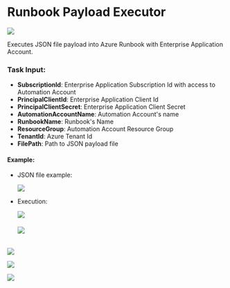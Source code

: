 # Runbook Payload Executor
![](https://generalpdsharedsa.blob.core.windows.net/runbookpayloadexecutor/icon_min.png)



Executes JSON file payload into Azure Runbook with Enterprise Application Account.



### Task Input:

- **SubscriptionId**: Enterprise Application Subscription Id with access to Automation Account 
- **PrincipalClientId**: Enterprise Application Client Id
- **PrincipalClientSecret**: Enterprise Application Client Secret
- **AutomationAccountName**: Automation Account's name
- **RunbookName**: Runbook's Name
- **ResourceGroup**: Automation Account Resource Group
- **TenantId**: Azure Tenant Id
- **FilePath**: Path to JSON payload file



#### **Example:**

- JSON file example:

  ![](https://generalpdsharedsa.blob.core.windows.net/runbookpayloadexecutor/1.PNG)

- Execution:

  ![](https://generalpdsharedsa.blob.core.windows.net/runbookpayloadexecutor/2.png)

  ###### ![](https://generalpdsharedsa.blob.core.windows.net/runbookpayloadexecutor/3.png)

![](https://generalpdsharedsa.blob.core.windows.net/runbookpayloadexecutor/4.PNG)

![](https://generalpdsharedsa.blob.core.windows.net/runbookpayloadexecutor/5.PNG)

![](https://generalpdsharedsa.blob.core.windows.net/runbookpayloadexecutor/6.PNG)